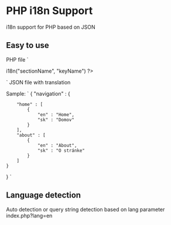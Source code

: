 # PHP i18n Support
i18n support for PHP based on JSON

## Easy to use

PHP file
`
<?
include_once './php/classes/I18nSupport.php';
$app = new App();
// show translated text
$app->i18n("sectionName", "keyName")
?>
`
JSON file with translation

Sample:
`
{
    "navigation" : {

        "home" : [
            {
                "en" : "Home",
                "sk" : "Domov"
            }
        ],
        "about" : [
            {
                "en" : "About",
                "sk" : "O stránke"
            }
        ]
    }
}
` 

## Language detection

Auto detection or query string detection based on lang parameter
index.php?lang=en

